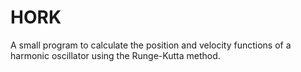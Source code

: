 HORK
====

A small program to calculate the position and velocity functions of a harmonic oscillator using the Runge-Kutta method.
